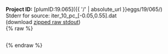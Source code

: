 **Project ID:** [plumID:19.065]({{ '/' | absolute_url }}eggs/19/065/)  
Stderr for source:  iter_10_pc_[-0.05,0.55].dat   
(download [zipped raw stdout](iter_10_pc_[-0.05,0.55].dat.plumed.stdout.txt.zip))  
{% raw %}
<pre>
</pre>
{% endraw %}
